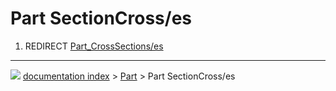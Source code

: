 # Part SectionCross/es
1.  REDIRECT [Part_CrossSections/es](Part_CrossSections/es.md)



---
![](images/Button_right.svg) [documentation index](../README.md) > [Part](Part_Workbench.md) > Part SectionCross/es
